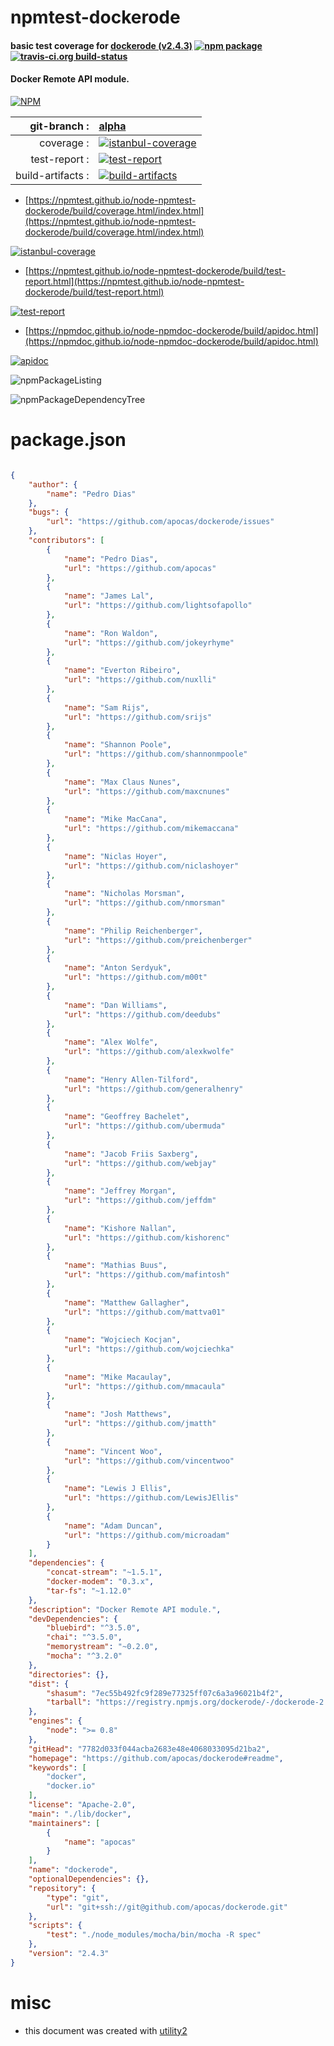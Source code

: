 # npmtest-dockerode

#### basic test coverage for  [dockerode (v2.4.3)](https://github.com/apocas/dockerode#readme)  [![npm package](https://img.shields.io/npm/v/npmtest-dockerode.svg?style=flat-square)](https://www.npmjs.org/package/npmtest-dockerode) [![travis-ci.org build-status](https://api.travis-ci.org/npmtest/node-npmtest-dockerode.svg)](https://travis-ci.org/npmtest/node-npmtest-dockerode)

#### Docker Remote API module.

[![NPM](https://nodei.co/npm/dockerode.png?downloads=true&downloadRank=true&stars=true)](https://www.npmjs.com/package/dockerode)

| git-branch : | [alpha](https://github.com/npmtest/node-npmtest-dockerode/tree/alpha)|
|--:|:--|
| coverage : | [![istanbul-coverage](https://npmtest.github.io/node-npmtest-dockerode/build/coverage.badge.svg)](https://npmtest.github.io/node-npmtest-dockerode/build/coverage.html/index.html)|
| test-report : | [![test-report](https://npmtest.github.io/node-npmtest-dockerode/build/test-report.badge.svg)](https://npmtest.github.io/node-npmtest-dockerode/build/test-report.html)|
| build-artifacts : | [![build-artifacts](https://npmtest.github.io/node-npmtest-dockerode/glyphicons_144_folder_open.png)](https://github.com/npmtest/node-npmtest-dockerode/tree/gh-pages/build)|

- [https://npmtest.github.io/node-npmtest-dockerode/build/coverage.html/index.html](https://npmtest.github.io/node-npmtest-dockerode/build/coverage.html/index.html)

[![istanbul-coverage](https://npmtest.github.io/node-npmtest-dockerode/build/screenCapture.buildCi.browser.%252Ftmp%252Fbuild%252Fcoverage.lib.html.png)](https://npmtest.github.io/node-npmtest-dockerode/build/coverage.html/index.html)

- [https://npmtest.github.io/node-npmtest-dockerode/build/test-report.html](https://npmtest.github.io/node-npmtest-dockerode/build/test-report.html)

[![test-report](https://npmtest.github.io/node-npmtest-dockerode/build/screenCapture.buildCi.browser.%252Ftmp%252Fbuild%252Ftest-report.html.png)](https://npmtest.github.io/node-npmtest-dockerode/build/test-report.html)

- [https://npmdoc.github.io/node-npmdoc-dockerode/build/apidoc.html](https://npmdoc.github.io/node-npmdoc-dockerode/build/apidoc.html)

[![apidoc](https://npmdoc.github.io/node-npmdoc-dockerode/build/screenCapture.buildCi.browser.%252Ftmp%252Fbuild%252Fapidoc.html.png)](https://npmdoc.github.io/node-npmdoc-dockerode/build/apidoc.html)

![npmPackageListing](https://npmtest.github.io/node-npmtest-dockerode/build/screenCapture.npmPackageListing.svg)

![npmPackageDependencyTree](https://npmtest.github.io/node-npmtest-dockerode/build/screenCapture.npmPackageDependencyTree.svg)



# package.json

```json

{
    "author": {
        "name": "Pedro Dias"
    },
    "bugs": {
        "url": "https://github.com/apocas/dockerode/issues"
    },
    "contributors": [
        {
            "name": "Pedro Dias",
            "url": "https://github.com/apocas"
        },
        {
            "name": "James Lal",
            "url": "https://github.com/lightsofapollo"
        },
        {
            "name": "Ron Waldon",
            "url": "https://github.com/jokeyrhyme"
        },
        {
            "name": "Everton Ribeiro",
            "url": "https://github.com/nuxlli"
        },
        {
            "name": "Sam Rijs",
            "url": "https://github.com/srijs"
        },
        {
            "name": "Shannon Poole",
            "url": "https://github.com/shannonmpoole"
        },
        {
            "name": "Max Claus Nunes",
            "url": "https://github.com/maxcnunes"
        },
        {
            "name": "Mike MacCana",
            "url": "https://github.com/mikemaccana"
        },
        {
            "name": "Niclas Hoyer",
            "url": "https://github.com/niclashoyer"
        },
        {
            "name": "Nicholas Morsman",
            "url": "https://github.com/nmorsman"
        },
        {
            "name": "Philip Reichenberger",
            "url": "https://github.com/preichenberger"
        },
        {
            "name": "Anton Serdyuk",
            "url": "https://github.com/m00t"
        },
        {
            "name": "Dan Williams",
            "url": "https://github.com/deedubs"
        },
        {
            "name": "Alex Wolfe",
            "url": "https://github.com/alexkwolfe"
        },
        {
            "name": "Henry Allen-Tilford",
            "url": "https://github.com/generalhenry"
        },
        {
            "name": "Geoffrey Bachelet",
            "url": "https://github.com/ubermuda"
        },
        {
            "name": "Jacob Friis Saxberg",
            "url": "https://github.com/webjay"
        },
        {
            "name": "Jeffrey Morgan",
            "url": "https://github.com/jeffdm"
        },
        {
            "name": "Kishore Nallan",
            "url": "https://github.com/kishorenc"
        },
        {
            "name": "Mathias Buus",
            "url": "https://github.com/mafintosh"
        },
        {
            "name": "Matthew Gallagher",
            "url": "https://github.com/mattva01"
        },
        {
            "name": "Wojciech Kocjan",
            "url": "https://github.com/wojciechka"
        },
        {
            "name": "Mike Macaulay",
            "url": "https://github.com/mmacaula"
        },
        {
            "name": "Josh Matthews",
            "url": "https://github.com/jmatth"
        },
        {
            "name": "Vincent Woo",
            "url": "https://github.com/vincentwoo"
        },
        {
            "name": "Lewis J Ellis",
            "url": "https://github.com/LewisJEllis"
        },
        {
            "name": "Adam Duncan",
            "url": "https://github.com/microadam"
        }
    ],
    "dependencies": {
        "concat-stream": "~1.5.1",
        "docker-modem": "0.3.x",
        "tar-fs": "~1.12.0"
    },
    "description": "Docker Remote API module.",
    "devDependencies": {
        "bluebird": "^3.5.0",
        "chai": "^3.5.0",
        "memorystream": "~0.2.0",
        "mocha": "^3.2.0"
    },
    "directories": {},
    "dist": {
        "shasum": "7ec55b492fc9f289e77325ff07c6a3a96021b4f2",
        "tarball": "https://registry.npmjs.org/dockerode/-/dockerode-2.4.3.tgz"
    },
    "engines": {
        "node": ">= 0.8"
    },
    "gitHead": "7782d033f044acba2683e48e4068033095d21ba2",
    "homepage": "https://github.com/apocas/dockerode#readme",
    "keywords": [
        "docker",
        "docker.io"
    ],
    "license": "Apache-2.0",
    "main": "./lib/docker",
    "maintainers": [
        {
            "name": "apocas"
        }
    ],
    "name": "dockerode",
    "optionalDependencies": {},
    "repository": {
        "type": "git",
        "url": "git+ssh://git@github.com/apocas/dockerode.git"
    },
    "scripts": {
        "test": "./node_modules/mocha/bin/mocha -R spec"
    },
    "version": "2.4.3"
}
```



# misc
- this document was created with [utility2](https://github.com/kaizhu256/node-utility2)
